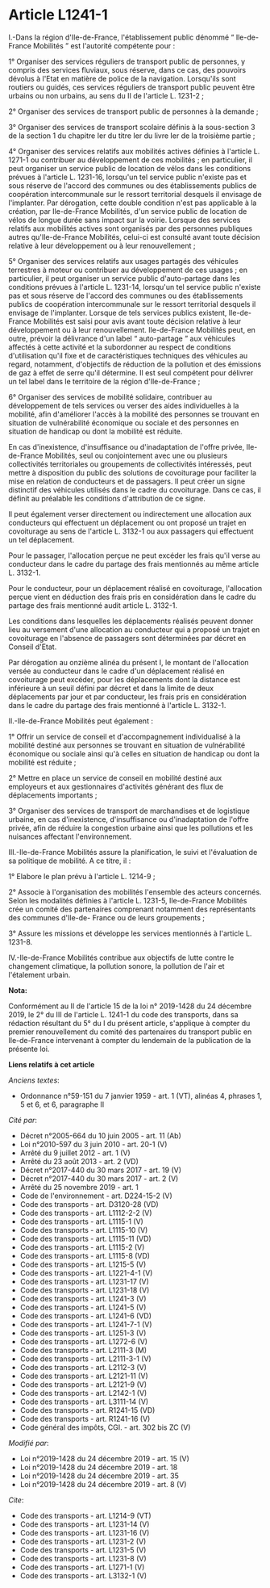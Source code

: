 # Article L1241-1

I.-Dans la région d'Ile-de-France, l'établissement public dénommé “ Ile-de-France Mobilités ” est l'autorité compétente
pour : 

1° Organiser des services réguliers de transport public de personnes, y compris des services fluviaux, sous réserve, dans ce
cas, des pouvoirs dévolus à l'Etat en matière de police de la navigation. Lorsqu'ils sont routiers ou guidés, ces services
réguliers de transport public peuvent être urbains ou non urbains, au sens du II de l'article L. 1231-2 ; 

2° Organiser des services de transport public de personnes à la demande ; 

3° Organiser des services de transport scolaire définis à la sous-section 3 de la section 1 du chapitre Ier du titre Ier du
livre Ier de la troisième partie ; 

4° Organiser des services relatifs aux mobilités actives définies à l'article L. 1271-1 ou contribuer au développement de ces
mobilités ; en particulier, il peut organiser un service public de location de vélos dans les conditions prévues à l'article
L. 1231-16, lorsqu'un tel service public n'existe pas et sous réserve de l'accord des communes ou des établissements publics
de coopération intercommunale sur le ressort territorial desquels il envisage de l'implanter. Par dérogation, cette double
condition n'est pas applicable à la création, par Ile-de-France Mobilités, d'un service public de location de vélos de longue
durée sans impact sur la voirie. Lorsque des services relatifs aux mobilités actives sont organisés par des personnes
publiques autres qu'Ile-de-France Mobilités, celui-ci est consulté avant toute décision relative à leur développement ou à
leur renouvellement ; 

5° Organiser des services relatifs aux usages partagés des véhicules terrestres à moteur ou contribuer au développement de
ces usages ; en particulier, il peut organiser un service public d'auto-partage dans les conditions prévues à l'article L.
1231-14, lorsqu'un tel service public n'existe pas et sous réserve de l'accord des communes ou des établissements publics de
coopération intercommunale sur le ressort territorial desquels il envisage de l'implanter. Lorsque de tels services publics
existent, Ile-de-France Mobilités est saisi pour avis avant toute décision relative à leur développement ou à leur
renouvellement. Ile-de-France Mobilités peut, en outre, prévoir la délivrance d'un label “ auto-partage ” aux véhicules
affectés à cette activité et la subordonner au respect de conditions d'utilisation qu'il fixe et de caractéristiques
techniques des véhicules au regard, notamment, d'objectifs de réduction de la pollution et des émissions de gaz à effet de
serre qu'il détermine. Il est seul compétent pour délivrer un tel label dans le territoire de la région d'Ile-de-France ; 

6° Organiser des services de mobilité solidaire, contribuer au développement de tels services ou verser des aides
individuelles à la mobilité, afin d'améliorer l'accès à la mobilité des personnes se trouvant en situation de vulnérabilité
économique ou sociale et des personnes en situation de handicap ou dont la mobilité est réduite. 

En cas d'inexistence, d'insuffisance ou d'inadaptation de l'offre privée, Ile-de-France Mobilités, seul ou conjointement avec
une ou plusieurs collectivités territoriales ou groupements de collectivités intéressés, peut mettre à disposition du public
des solutions de covoiturage pour faciliter la mise en relation de conducteurs et de passagers. Il peut créer un signe
distinctif des véhicules utilisés dans le cadre du covoiturage. Dans ce cas, il définit au préalable les conditions
d'attribution de ce signe. 

Il peut également verser directement ou indirectement une allocation aux conducteurs qui effectuent un déplacement ou ont
proposé un trajet en covoiturage au sens de l'article L. 3132-1 ou aux passagers qui effectuent un tel déplacement. 

Pour le passager, l'allocation perçue ne peut excéder les frais qu'il verse au conducteur dans le cadre du partage des frais
mentionnés au même article L. 3132-1. 

Pour le conducteur, pour un déplacement réalisé en covoiturage, l'allocation perçue vient en déduction des frais pris en
considération dans le cadre du partage des frais mentionné audit article L. 3132-1. 

Les conditions dans lesquelles les déplacements réalisés peuvent donner lieu au versement d'une allocation au conducteur qui
a proposé un trajet en covoiturage en l'absence de passagers sont déterminées par décret en Conseil d'Etat. 

Par dérogation au onzième alinéa du présent I, le montant de l'allocation versée au conducteur dans le cadre d'un déplacement
réalisé en covoiturage peut excéder, pour les déplacements dont la distance est inférieure à un seuil défini par décret et
dans la limite de deux déplacements par jour et par conducteur, les frais pris en considération dans le cadre du partage des
frais mentionné à l'article L. 3132-1. 

II.-Ile-de-France Mobilités peut également : 

1° Offrir un service de conseil et d'accompagnement individualisé à la mobilité destiné aux personnes se trouvant en
situation de vulnérabilité économique ou sociale ainsi qu'à celles en situation de handicap ou dont la mobilité est
réduite ; 

2° Mettre en place un service de conseil en mobilité destiné aux employeurs et aux gestionnaires d'activités générant des
flux de déplacements importants ; 

3° Organiser des services de transport de marchandises et de logistique urbaine, en cas d'inexistence, d'insuffisance ou
d'inadaptation de l'offre privée, afin de réduire la congestion urbaine ainsi que les pollutions et les nuisances affectant
l'environnement. 

III.-Ile-de-France Mobilités assure la planification, le suivi et l'évaluation de sa politique de mobilité. A ce titre, il : 

1° Elabore le plan prévu à l'article L. 1214-9 ; 

2° Associe à l'organisation des mobilités l'ensemble des acteurs concernés. Selon les modalités définies à l'article L.
1231-5, Ile-de-France Mobilités crée un comité des partenaires comprenant notamment des représentants des communes d'Ile-de-
France ou de leurs groupements ; 

3° Assure les missions et développe les services mentionnés à l'article L. 1231-8. 

IV.-Ile-de-France Mobilités contribue aux objectifs de lutte contre le changement climatique, la pollution sonore, la
pollution de l'air et l'étalement urbain.

**Nota:**

Conformément au II de l'article 15 de la loi n° 2019-1428 du 24 décembre 2019, le 2° du III de l'article L. 1241-1 du code
des transports, dans sa rédaction résultant du 5° du I du présent article, s'applique à compter du premier renouvellement du
comité des partenaires du transport public en Ile-de-France intervenant à compter du lendemain de la publication de la
présente loi.

**Liens relatifs à cet article**

_Anciens textes_:

  - Ordonnance n°59-151 du 7 janvier 1959 - art. 1 (VT), alinéas 4, phrases 1, 5 et 6, et 6, paragraphe II

_Cité par_:

  - Décret n°2005-664 du 10 juin 2005 - art. 11 (Ab)
  - Loi n°2010-597 du 3 juin 2010 - art. 20-1 (V)
  - Arrêté du 9 juillet 2012 - art. 1 (V)
  - Arrêté du 23 août 2013 - art. 2 (VD)
  - Décret n°2017-440 du 30 mars 2017 - art. 19 (V)
  - Décret n°2017-440 du 30 mars 2017 - art. 2 (V)
  - Arrêté du 25 novembre 2019 - art. 1
  - Code de l'environnement - art. D224-15-2 (V)
  - Code des transports - art. D3120-28 (VD)
  - Code des transports - art. L1112-2-2 (V)
  - Code des transports - art. L1115-1 (V)
  - Code des transports - art. L1115-10 (V)
  - Code des transports - art. L1115-11 (VD)
  - Code des transports - art. L1115-2 (V)
  - Code des transports - art. L1115-8 (VD)
  - Code des transports - art. L1215-5 (V)
  - Code des transports - art. L1221-4-1 (V)
  - Code des transports - art. L1231-17 (V)
  - Code des transports - art. L1231-18 (V)
  - Code des transports - art. L1241-3 (V)
  - Code des transports - art. L1241-5 (V)
  - Code des transports - art. L1241-6 (VD)
  - Code des transports - art. L1241-7-1 (V)
  - Code des transports - art. L1251-3 (V)
  - Code des transports - art. L1272-6 (V)
  - Code des transports - art. L2111-3 (M)
  - Code des transports - art. L2111-3-1 (V)
  - Code des transports - art. L2112-3 (V)
  - Code des transports - art. L2121-11 (V)
  - Code des transports - art. L2121-9 (V)
  - Code des transports - art. L2142-1 (V)
  - Code des transports - art. L3111-14 (V)
  - Code des transports - art. R1241-15 (VD)
  - Code des transports - art. R1241-16 (V)
  - Code général des impôts, CGI. - art. 302 bis ZC (V)

_Modifié par_:

  - Loi n°2019-1428 du 24 décembre 2019 - art. 15 (V)
  - Loi n°2019-1428 du 24 décembre 2019 - art. 18
  - Loi n°2019-1428 du 24 décembre 2019 - art. 35
  - Loi n°2019-1428 du 24 décembre 2019 - art. 8 (V)

_Cite_:

  - Code des transports - art. L1214-9 (VT)
  - Code des transports - art. L1231-14 (V)
  - Code des transports - art. L1231-16 (V)
  - Code des transports - art. L1231-2 (V)
  - Code des transports - art. L1231-5 (V)
  - Code des transports - art. L1231-8 (V)
  - Code des transports - art. L1271-1 (V)
  - Code des transports - art. L3132-1 (V)

